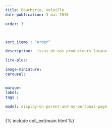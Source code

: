 ```yaml
---
title: Boucherie, volaille
date-publication: 3 mai 2016

order: 3



sort_items : "order"

description:  issus de nos producteurs locaux

lire-plus: 

image-miniature: 
carousel: 


marque: 
label:
tags : 

model: display-on-parent-and-no-personal-page
---
```


<!-- ******************************** -->
<!-- **** intro rayon **** -->



<!-- **** fin intro rayon ********* -->
<!-- ****************************** -->
<!--fin-excerpt-->

{% include coll_ext/main.html %}

